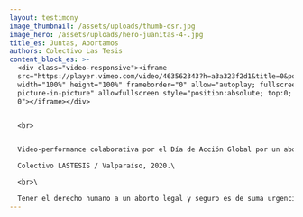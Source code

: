 ```yaml
---
layout: testimony
image_thumbnail: /assets/uploads/thumb-dsr.jpg
image_hero: /assets/uploads/hero-juanitas-4-.jpg
title_es: Juntas, Abortamos
authors: Colectivo Las Tesis
content_block_es: >-
  <div class="video-responsive"><iframe
  src="https://player.vimeo.com/video/463562343?h=a3a323f2d1&title=0&portrait=0"
  width="100%" height="100%" frameborder="0" allow="autoplay; fullscreen;
  picture-in-picture" allowfullscreen style="position:absolute; top:0; left:
  0"></iframe></div>


  <br>


  Video-performance colaborativa por el Día de Acción Global por un aborto legal y seguro.\

  Colectivo LASTESIS / Valparaíso, 2020.\

  <br>\

  Tener el derecho humano a un aborto legal y seguro es de suma urgencia en nuestros territorios. Es imperativo que las políticas públicas reflejen las exigencias que desde las bases feministas se han enunciado hace décadas. No podemos seguir viviendo sin este derecho, y sin políticas que aseguren una educación sexual integral y nuestros derechos reproductivos.
---
```

